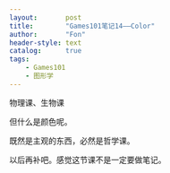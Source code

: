 ```yaml
---
layout:       post
title:        "Games101笔记14——Color"
author:       "Fon"
header-style: text
catalog:      true
tags:
    - Games101
    - 图形学
---
```




物理课、生物课

但什么是颜色呢。

既然是主观的东西，必然是哲学课。

以后再补吧。感觉这节课不是一定要做笔记。